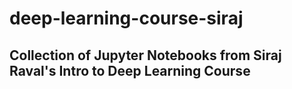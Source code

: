 # deep-learning-course-siraj

## Collection of Jupyter Notebooks from Siraj Raval's Intro to Deep Learning Course
